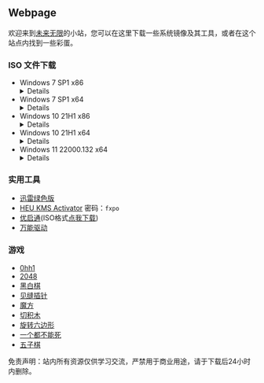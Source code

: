 ## Webpage

欢迎来到[未来无限](mqqwpa://im/chat?chat_type=wpa&uin=%32%35%38%31%33%36%30%32%39%30)的小站，您可以在这里下载一些系统镜像及其工具，或者在这个站点内找到一些彩蛋。


### ISO 文件下载

- Windows 7 SP1 x86
  <details><code>magnet:?xt=urn:btih:585DF592DE43A067C75CFE5A639B41FC3F24DA6F&dn=cn_windows_7_ultimate_with_sp1_x86_dvd_u_677486.iso&xl=2653276160</code><br>SHA1：B92119F5B732ECE1C0850EDA30134536E18CCCE7</details>
- Windows 7 SP1 x64
  <details><code>magnet:?xt=urn:btih:E86414F638E11104248108B155BE9408A8362509&dn=cn_windows_7_ultimate_with_sp1_x64_dvd_u_677408.iso&xl=3420557312</code><br>SHA1：2CE0B2DB34D76ED3F697CE148CB7594432405E23</details>
- Windows 10 21H1 x86
  <details><code>magnet:?xt=urn:btih:A81C7C38AF2D62530C2147D350312949D6C3DD56&dn=zh-cn_windows_10_business_editions_version_21h1_updated_aug_2021_x86_dvd_56839d97.iso&xl=4143134720</code><br>SHA1：FDD8348B4472D3BEF3545CC890F38D2B51E1F58B</details>
- Windows 10 21H1 x64
  <details><code>magnet:?xt=urn:btih:26C407AE18D4AED7DA03F1ED8DD8D4ECC8A120F0&dn=zh-cn_windows_10_business_editions_version_21h1_updated_aug_2021_x64_dvd_e77da303.iso&xl=5718181888</code><br>SHA1：B62A9616268418AFD36B856C44A2A9BD2BF8E450</details>
- Windows 11 22000.132 x64
  <details><code>magnet:?xt=urn:btih:575BBD64A372284C92A304A2492D7E2F7DCE3BFE&dn=Windows11_InsiderPreview_Client_x64_zh-cn_22000.iso&xl=5506693120</code><br>SHA1：3A73C3C8133BE4D47D450937EAA0780423FAAB26</details>  


### 实用工具

- [迅雷绿色版](https://moecloud.cn/s/PpX7cM)
- [HEU KMS Activator](https://wwi.lanzoui.com/tp/ijGuZrs2x4j) 密码：`fxpo`  
- [优启通](https://www.itsk.com/redirect.php?id=eu)(ISO格式[点我下载](https://moecloud.cn/s/yd18Tj))
- [万能驱动](https://www.itsk.com/redirect.php?id=ed)


### 游戏

- [0hh1](./game/0)  
- [2048](./game/1)  
- [黑白棋](./game/2)  
- [见缝插针](./game/3)  
- [魔方](./game/4)  
- [切积木](./game/5)  
- [旋转六边形](./game/6)  
- [一个都不能死](./game/7)
- [五子棋](./game/8)


免责声明：站内所有资源仅供学习交流，严禁用于商业用途，请于下载后24小时内删除。
